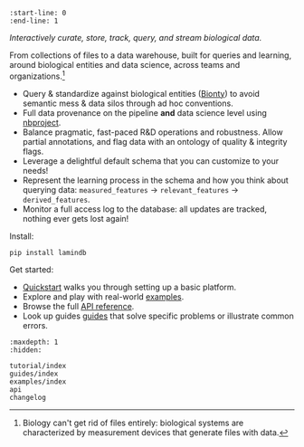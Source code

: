 ```{include} ../README.md
:start-line: 0
:end-line: 1
```

_Interactively curate, store, track, query, and stream biological data._

From collections of files to a data warehouse, built for queries and learning, around biological entities and data science, across teams and organizations.[^1]

[^1]: Biology can't get rid of files entirely: biological systems are characterized by measurement devices that generate files with data.

- Query & standardize against biological entities ([Bionty](https://lamin.ai/bionty)) to avoid semantic mess & data silos through ad hoc conventions.
- Full data provenance on the pipeline **and** data science level using [nbproject](https://lamin.ai/nbproject).
- Balance pragmatic, fast-paced R&D operations and robustness. Allow partial annotations, and flag data with an ontology of quality & integrity flags.
- Leverage a delightful default schema that you can customize to your needs!
- Represent the learning process in the schema and how you think about querying data: `measured_features` -> `relevant_features` -> `derived_features`.
- Monitor a full access log to the database: all updates are tracked, nothing ever gets lost again!

Install:

```
pip install lamindb
```

Get started:

- [Quickstart](tutorial/quickstart) walks you through setting up a basic platform.
- Explore and play with real-world [examples](examples/index).
- Browse the full [API reference](api).
- Look up guides [guides](guides/index) that solve specific problems or illustrate common errors.

```{toctree}
:maxdepth: 1
:hidden:

tutorial/index
guides/index
examples/index
api
changelog
```
